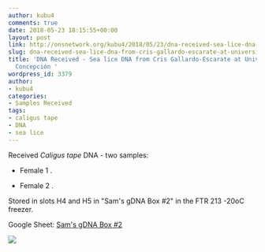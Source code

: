 ```yaml
---
author: kubu4
comments: true
date: 2018-05-23 18:15:55+00:00
layout: post
link: http://onsnetwork.org/kubu4/2018/05/23/dna-received-sea-lice-dna-from-cris-gallardo-escarate-at-universidad-de-concepcion/
slug: dna-received-sea-lice-dna-from-cris-gallardo-escarate-at-universidad-de-concepcion
title: 'DNA Received - Sea lice DNA from Cris Gallardo-Escarate at Universidad de
  Concepción '
wordpress_id: 3379
author:
- kubu4
categories:
- Samples Received
tags:
- caligus tape
- DNA
- sea lice
---
```


Received _Caligus tape_ DNA - two samples:





  * Female 1 .



  * Female 2 .






Stored in slots H4 and H5 in "Sam's gDNA Box #2" in the FTR 213 -20oC freezer.

Google Sheet: [Sam's gDNA Box #2](https://docs.google.com/spreadsheets/d/1SWzKMKh7LBOgTfvEhJamE6pZFsTpRXY7otzXUC5fZSM/edit?usp=sharing)

![](http://owl.fish.washington.edu/Athaliana/20180523_sea_lice_dna.jpg)
